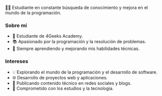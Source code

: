 👨‍💻 Estudiante en constante búsqueda de conocimiento y mejora en el mundo de la programación.

### Sobre mí
- 💼 Estudiante de 4Geeks Academy.
- 📚 Apasionado por la programación y la resolución de problemas.
- 🌱 Siempre aprendiendo y mejorando mis habilidades técnicas.

### Intereses
- 💡 Explorando el mundo de la programación y el desarrollo de software.
- 🌐 Desarrollo de proyectos web y aplicaciones.
- 📝 Publicando contenido técnico en redes sociales y blogs.
- 🔧 Comprometido con los estudios y la tecnologia.
